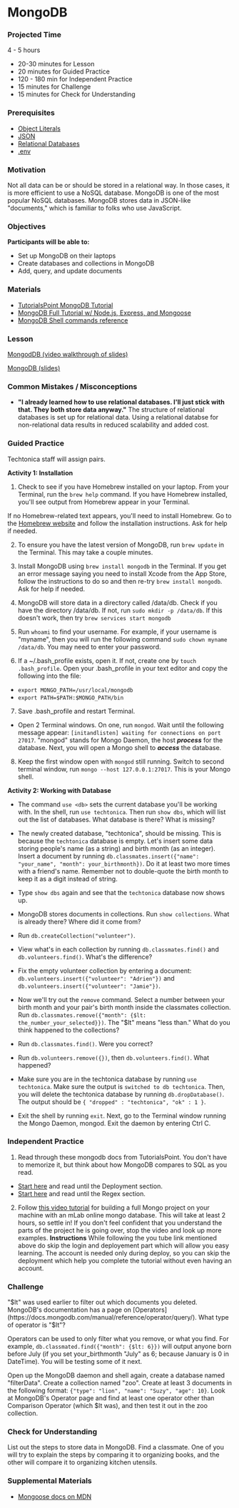 # MongoDB

### Projected Time
4 - 5 hours
- 20-30 minutes for Lesson
- 20 minutes for Guided Practice
- 120 - 180 min for Independent Practice
- 15 minutes for Challenge
- 15 minutes for Check for Understanding

### Prerequisites
- [Object Literals](/javascript/javascript-6-object-literals.md)
- [JSON](https://github.com/Techtonica/curriculum/blob/master/api/apis-and-json.md)
- [Relational Databases](/databases/relational-databases.md)
- [.env](/command-line/env.md)

### Motivation
Not all data can be or should be stored in a relational way. In those cases, it is more efficient to use a NoSQL database. MongoDB is one of the most popular NoSQL databases. MongoDB stores data in JSON-like "documents," which is familiar to folks who use JavaScript.


### Objectives
**Participants will be able to:**
- Set up MongoDB on their laptops
- Create databases and collections in MongoDB
- Add, query, and update documents

### Materials

- [TutorialsPoint MongoDB Tutorial](http://www.tutorialspoint.com/mongodb/)
- [MongoDB Full Tutorial w/ Node.js, Express, and Mongoose](https://youtu.be/4yqu8YF29cU)
- [MongoDB Shell commands reference](https://docs.mongodb.com/manual/reference/mongo-shell/)

### Lesson

[MongodDB (video walkthrough of slides)](https://drive.google.com/file/d/1022MSkPjfRyGAUQa2I-pQltpUn4Q1NJc/view)

[MongoDB (slides)](https://docs.google.com/presentation/d/1BvO6PrSpulHVSDNOkMaDZM-V7McmheLgm0Lg2PFae7k/edit#slide=id.p)


### Common Mistakes / Misconceptions

- **"I already learned how to use relational databases. I'll just stick with that. They both store data anyway."** The structure of relational databases is set up for relational data. Using a relational databse for non-relational data results in reduced scalability and added cost.

### Guided Practice

Techtonica staff will assign pairs.

**Activity 1: Installation**
1. Check to see if you have Homebrew installed on your laptop. From your Terminal, run the `brew help` command. If you have Homebrew installed, you'll see output from Homebrew appear in your Terminal. 

If no Homebrew-related text appears, you'll need to install Homebrew. Go to the [Homebrew website](https://brew.sh/) and follow the installation instructions. Ask for help if needed.

2. To ensure you have the latest version of MongoDB, run `brew update` in the Terminal. This may take a couple minutes.

3. Install MongoDB using `brew install mongodb` in the Terminal. If you get an error message saying you need to install Xcode from the App Store, follow the instructions to do so and then re-try `brew install mongodb`. Ask for help if needed.

4. MongoDB will store data in a directory called /data/db. Check if you have the directory /data/db. If not, run `sudo mkdir -p /data/db`. If this doesn't work, then try `brew services start mongodb`
5. Run `whoami` to find your username. For example, if your username is "myname", then you will run the following command `sudo chown myname /data/db`. You may need to enter your password.
6. If a ~/.bash_profile exists, open it. If not, create one by `touch .bash_profile`. Open your .bash_profile in your text editor and copy the following into the file:
  - `export MONGO_PATH=/usr/local/mongodb`
  - `export PATH=$PATH:$MONGO_PATH/bin`
7. Save .bash_profile and restart Terminal.
- Open 2 Terminal windows. On one, run `mongod`. Wait until the following message appear: `[initandlisten] waiting for connections on port 27017`. "mongod" stands for Mongo Daemon, the host ***process*** for the database. Next, you will open a Mongo shell to ***access*** the database.
8. Keep the first window open with `mongod` still running. Switch to second terminal window, run `mongo --host 127.0.0.1:27017`. This is your Mongo shell.

**Activity 2: Working with Database**
- The command `use <db>` sets the current database you'll be working with. In the shell, run `use techtonica`. Then run `show dbs`, which will list out the list of databases. What database is there? What is missing?

- The newly created database, "techtonica", should be missing. This is because the `techtonica` database is empty. Let's insert some data storing people's name (as a string) and birth month (as an integer). Insert a document by running `db.classmates.insert({"name": "your_name", "month": your_birthmonth})`. Do it at least two more times with a friend's name. Remember not to double-quote the birth month to keep it as a digit instead of string.

- Type `show dbs` again and see that the `techtonica` database now shows up.

- MongoDB stores documents in collections. Run `show collections`. What is already there? Where did it come from?

- Run `db.createCollection("volunteer")`.

- View what's in each collection by running `db.classmates.find()` and `db.volunteers.find()`. What's the difference?

- Fix the empty volunteer collection by entering a document: `db.volunteers.insert({"volunteer": "Adrien"})` and `db.volunteers.insert({"volunteer": "Jamie"})`.

- Now we'll try out the `remove` command. Select a number between your birth month and your pair's birth month inside the classmates collection. Run `db.classmates.remove({"month": {$lt: the_number_your_selected}})`. The "$lt" means "less than." What do you think happened to the collections?

- Run `db.classmates.find()`. Were you correct?

- Run `db.volunteers.remove({})`, then `db.volunteers.find()`. What happened?

- Make sure you are in the techtonica database by running `use techtonica`. Make sure the output is `switched to db techtonica`. Then, you will delete the techtonica database by running `db.dropDatabase()`. The output should be `{ "dropped" : "techtonica", "ok" : 1 }`.

- Exit the shell by running `exit`. Next, go to the Terminal window running the Mongo Daemon, mongod. Exit the daemon by entering Ctrl C.

### Independent Practice

1. Read through these mongodb docs from TutorialsPoint.  You don't have to memorize it, but think about how MongoDB compares to SQL as you read.
  - [Start here](https://www.tutorialspoint.com/mongodb/mongodb_data_modeling.htm) and read until the Deployment section.
  - [Start here](https://www.tutorialspoint.com/mongodb/mongodb_relationships.htm) and read until the Regex section.
2. Follow [this video tutorial](https://youtu.be/4yqu8YF29cU) for building a full Mongo project on your machine with an mLab online mongo database. This will take at least 2 hours, so settle in! If you don't feel confident that you understand the parts of the project he is going over, stop the video and look up more examples.
 **Instructions**
   While following the you tube link mentioned above do skip the login and deployement part which will allow you easy learning. The account is needed only during deploy, so you can skip the deployment which help you complete the tutorial without even having an account.

### Challenge

"$lt" was used earlier to filter out which documents you deleted. MongoDB's documentation has a page on [Operators](https://docs.mongodb.com/manual/reference/operator/query/). What type of operator is "$lt"?

Operators can be used to only filter what you remove, or what you find. For example, `db.classmated.find({"month": {$lt: 6}})` will output anyone born before July (if you set your_birthmonth "July" as 6; because January is 0 in DateTime). You will be testing some of it next.

Open up the MongoDB daemon and shell again, create a database named "filterData". Create a collection named "zoo". Create at least 3 documents in the following format: `{"type": "lion", "name": "Suzy", "age": 10}`. Look at MongoDB's Operator page and find at least one operator other than Comparison Operator (which $lt was), and then test it out in the zoo collection.

### Check for Understanding

List out the steps to store data in MongoDB. Find a classmate. One of you will try to explain the steps by comparing it to organizing books, and the other will compare it to organizing kitchen utensils.

### Supplemental Materials

- [Mongoose docs on MDN](https://developer.mozilla.org/en-US/docs/Learn/Server-side/Express_Nodejs/mongoose)
